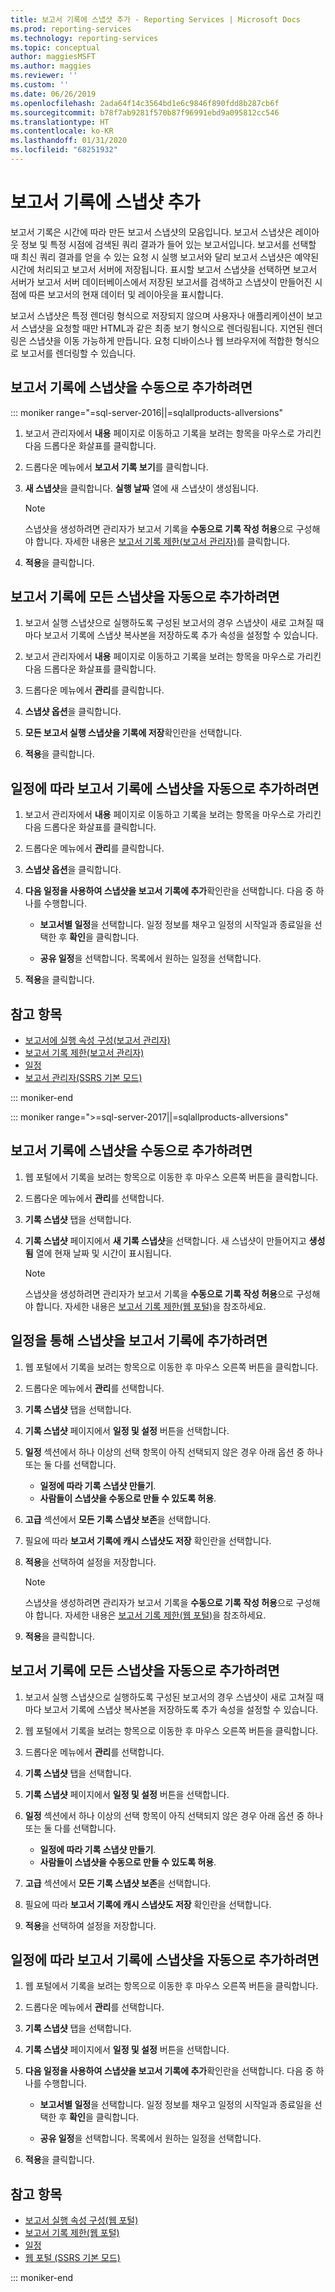 ```yaml
---
title: 보고서 기록에 스냅샷 추가 - Reporting Services | Microsoft Docs
ms.prod: reporting-services
ms.technology: reporting-services
ms.topic: conceptual
author: maggiesMSFT
ms.author: maggies
ms.reviewer: ''
ms.custom: ''
ms.date: 06/26/2019
ms.openlocfilehash: 2ada64f14c3564bd1e6c9846f890fdd8b287cb6f
ms.sourcegitcommit: b78f7ab9281f570b87f96991ebd9a095812cc546
ms.translationtype: HT
ms.contentlocale: ko-KR
ms.lasthandoff: 01/31/2020
ms.locfileid: "68251932"
---
```

# <a name="add-a-snapshot-to-report-history"></a>보고서 기록에 스냅샷 추가

보고서 기록은 시간에 따라 만든 보고서 스냅샷의 모음입니다. 보고서 스냅샷은 레이아웃 정보 및 특정 시점에 검색된 쿼리 결과가 들어 있는 보고서입니다. 보고서를 선택할 때 최신 쿼리 결과를 얻을 수 있는 요청 시 실행 보고서와 달리 보고서 스냅샷은 예약된 시간에 처리되고 보고서 서버에 저장됩니다. 표시할 보고서 스냅샷을 선택하면 보고서 서버가 보고서 서버 데이터베이스에서 저장된 보고서를 검색하고 스냅샷이 만들어진 시점에 따른 보고서의 현재 데이터 및 레이아웃을 표시합니다.  
  
보고서 스냅샷은 특정 렌더링 형식으로 저장되지 않으며 사용자나 애플리케이션이 보고서 스냅샷을 요청할 때만 HTML과 같은 최종 보기 형식으로 렌더링됩니다. 지연된 렌더링은 스냅샷을 이동 가능하게 만듭니다. 요청 디바이스나 웹 브라우저에 적합한 형식으로 보고서를 렌더링할 수 있습니다.  
  
## <a name="to-manually-add-snapshots-to-report-history"></a>보고서 기록에 스냅샷을 수동으로 추가하려면
  
::: moniker range="=sql-server-2016||=sqlallproducts-allversions"

1. 보고서 관리자에서 **내용** 페이지로 이동하고 기록을 보려는 항목을 마우스로 가리킨 다음 드롭다운 화살표를 클릭합니다.
  
2. 드롭다운 메뉴에서 **보고서 기록 보기**를 클릭합니다.  
  
3. **새 스냅샷**을 클릭합니다. **실행 날짜** 열에 새 스냅샷이 생성됩니다.  
    > [!NOTE]
    > 스냅샷을 생성하려면 관리자가 보고서 기록을 **수동으로 기록 작성 허용**으로 구성해야 합니다. 자세한 내용은 [보고서 기록 제한&#40;보고서 관리자&#41;](../reports/limit-report-history-report-manager.md)를 클릭합니다.

4. **적용**을 클릭합니다.
  
## <a name="to-automatically-add-all-snapshots-to-report-history"></a>보고서 기록에 모든 스냅샷을 자동으로 추가하려면  
  
1. 보고서 실행 스냅샷으로 실행하도록 구성된 보고서의 경우 스냅샷이 새로 고쳐질 때마다 보고서 기록에 스냅샷 복사본을 저장하도록 추가 속성을 설정할 수 있습니다.  
  
2. 보고서 관리자에서 **내용** 페이지로 이동하고 기록을 보려는 항목을 마우스로 가리킨 다음 드롭다운 화살표를 클릭합니다.  
  
3. 드롭다운 메뉴에서 **관리**를 클릭합니다.  
  
4. **스냅샷 옵션**을 클릭합니다.  
  
5. **모든 보고서 실행 스냅샷을 기록에 저장**확인란을 선택합니다.  
  
6. **적용**을 클릭합니다.  
  
## <a name="to-automatically-add-snapshots-to-report-history-based-on-a-schedule"></a>일정에 따라 보고서 기록에 스냅샷을 자동으로 추가하려면  
  
1. 보고서 관리자에서 **내용** 페이지로 이동하고 기록을 보려는 항목을 마우스로 가리킨 다음 드롭다운 화살표를 클릭합니다.  
  
2. 드롭다운 메뉴에서 **관리**를 클릭합니다.  
  
3. **스냅샷 옵션**을 클릭합니다.  
  
4. **다음 일정을 사용하여 스냅샷을 보고서 기록에 추가**확인란을 선택합니다. 다음 중 하나를 수행합니다.  
  
    - **보고서별 일정**을 선택합니다. 일정 정보를 채우고 일정의 시작일과 종료일을 선택한 후 **확인**을 클릭합니다.  

    - **공유 일정**을 선택합니다. 목록에서 원하는 일정을 선택합니다.  

5. **적용**을 클릭합니다.  
  
## <a name="see-also"></a>참고 항목

- [보고서에 실행 속성 구성&#40;보고서 관리자&#41;](../../reporting-services/reports/configure-execution-properties-for-a-report-report-manager.md)
- [보고서 기록 제한&#40;보고서 관리자&#41;](../../reporting-services/reports/limit-report-history-report-manager.md)
- [일정](../../reporting-services/subscriptions/schedules.md)   
- [보고서 관리자&#40;SSRS 기본 모드&#41;](https://msdn.microsoft.com/library/80949f9d-58f5-48e3-9342-9e9bf4e57896)

::: moniker-end

::: moniker range=">=sql-server-2017||=sqlallproducts-allversions"

## <a name="to-manually-add-snapshots-to-report-history"></a>보고서 기록에 스냅샷을 수동으로 추가하려면
  
1. 웹 포털에서 기록을 보려는 항목으로 이동한 후 마우스 오른쪽 버튼을 클릭합니다.  
  
2. 드롭다운 메뉴에서 **관리**를 선택합니다.  
  
3. **기록 스냅샷** 탭을 선택합니다.  
  
4. **기록 스냅샷** 페이지에서 **새 기록 스냅샷**을 선택합니다. 새 스냅샷이 만들어지고 **생성됨** 열에 현재 날짜 및 시간이 표시됩니다.  
  
    > [!NOTE]
    > 스냅샷을 생성하려면 관리자가 보고서 기록을 **수동으로 기록 작성 허용**으로 구성해야 합니다. 자세한 내용은 [보고서 기록 제한(웹 포털)](../../reporting-services/reports/limit-report-history-report-manager.md)을 참조하세요.

## <a name="to-add-snapshots-via-a-schedule-to-report-history"></a>일정을 통해 스냅샷을 보고서 기록에 추가하려면

1. 웹 포털에서 기록을 보려는 항목으로 이동한 후 마우스 오른쪽 버튼을 클릭합니다.  
  
2. 드롭다운 메뉴에서 **관리**를 선택합니다.  
  
3. **기록 스냅샷** 탭을 선택합니다.  
  
4. **기록 스냅샷** 페이지에서 **일정 및 설정** 버튼을 선택합니다.  
  
5. **일정** 섹션에서 하나 이상의 선택 항목이 아직 선택되지 않은 경우 아래 옵션 중 하나 또는 둘 다를 선택합니다.
    - **일정에 따라 기록 스냅샷 만들기**.  
    - **사람들이 스냅샷을 수동으로 만들 수 있도록 허용**.  
  
6. **고급** 섹션에서 **모든 기록 스냅샷 보존**을 선택합니다.  
  
7. 필요에 따라 **보고서 기록에 캐시 스냅샷도 저장** 확인란을 선택합니다.  
  
8.  **적용**을 선택하여 설정을 저장합니다.  

    > [!NOTE]  
    > 스냅샷을 생성하려면 관리자가 보고서 기록을 **수동으로 기록 작성 허용**으로 구성해야 합니다. 자세한 내용은 [보고서 기록 제한(웹 포털)](../../reporting-services/reports/limit-report-history-report-manager.md)을 참조하세요.

9.  **적용**을 클릭합니다.

## <a name="to-automatically-add-all-snapshots-to-report-history"></a>보고서 기록에 모든 스냅샷을 자동으로 추가하려면  
  
1. 보고서 실행 스냅샷으로 실행하도록 구성된 보고서의 경우 스냅샷이 새로 고쳐질 때마다 보고서 기록에 스냅샷 복사본을 저장하도록 추가 속성을 설정할 수 있습니다.  
  
2. 웹 포털에서 기록을 보려는 항목으로 이동한 후 마우스 오른쪽 버튼을 클릭합니다.  
  
3. 드롭다운 메뉴에서 **관리**를 선택합니다.  
  
4. **기록 스냅샷** 탭을 선택합니다.  
  
5. **기록 스냅샷** 페이지에서 **일정 및 설정** 버튼을 선택합니다.  
  
6. **일정** 섹션에서 하나 이상의 선택 항목이 아직 선택되지 않은 경우 아래 옵션 중 하나 또는 둘 다를 선택합니다.
    - **일정에 따라 기록 스냅샷 만들기**.  
    - **사람들이 스냅샷을 수동으로 만들 수 있도록 허용**.  
  
7. **고급** 섹션에서 **모든 기록 스냅샷 보존**을 선택합니다.  
  
8. 필요에 따라 **보고서 기록에 캐시 스냅샷도 저장** 확인란을 선택합니다.  
  
9. **적용**을 선택하여 설정을 저장합니다.  
  
## <a name="to-automatically-add-snapshots-to-report-history-based-on-a-schedule"></a>일정에 따라 보고서 기록에 스냅샷을 자동으로 추가하려면  
  
1. 웹 포털에서 기록을 보려는 항목으로 이동한 후 마우스 오른쪽 버튼을 클릭합니다.  
  
2. 드롭다운 메뉴에서 **관리**를 선택합니다.  
  
3. **기록 스냅샷** 탭을 선택합니다.  
  
4. **기록 스냅샷** 페이지에서 **일정 및 설정** 버튼을 선택합니다.  
  
5. **다음 일정을 사용하여 스냅샷을 보고서 기록에 추가**확인란을 선택합니다. 다음 중 하나를 수행합니다.  
  
    - **보고서별 일정**을 선택합니다. 일정 정보를 채우고 일정의 시작일과 종료일을 선택한 후 **확인**을 클릭합니다.  

    - **공유 일정**을 선택합니다. 목록에서 원하는 일정을 선택합니다.  

5. **적용**을 클릭합니다.  
  
## <a name="see-also"></a>참고 항목

- [보고서 실행 속성 구성(웹 포털)](../../reporting-services/reports/configure-execution-properties-for-a-report-report-manager.md)
- [보고서 기록 제한(웹 포털)](../../reporting-services/reports/limit-report-history-report-manager.md)
- [일정](../../reporting-services/subscriptions/schedules.md)   
- [웹 포털 &#40;SSRS 기본 모드&#41;](https://msdn.microsoft.com/library/80949f9d-58f5-48e3-9342-9e9bf4e57896)

::: moniker-end